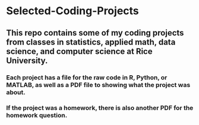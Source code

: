 # Selected-Coding-Projects
## This repo contains some of my coding projects from classes in statistics, applied math, data science, and computer science at Rice University.
### Each project has a file for the raw code in R, Python, or MATLAB, as well as a PDF file to showing what the project was about. 
### If the project was a homework, there is also another PDF for the homework question.
